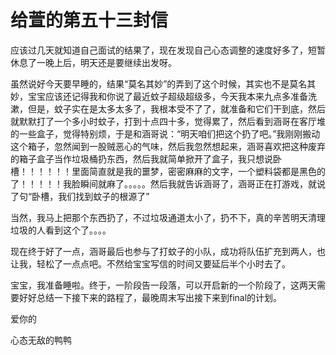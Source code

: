 # 给萱的第五十三封信

应该过几天就知道自己面试的结果了，现在发现自己心态调整的速度好多了，短暂休息了一晚上后，明天还是要继续出发呀。

虽然说好今天要早睡的，结果“莫名其妙”的弄到了这个时候，其实也不是莫名其妙，宝宝应该还记得我和你说了最近蚊子超级超级多，今天我本来九点多准备洗漱，但是，蚊子实在是太多太多了，我根本受不了了，就准备和它们干到底，然后就默默打了一个多小时蚊子，打到十点四十多，觉得累了，然后看到涵哥在客厅堆的一些盒子，觉得特别烦，于是和涵哥说：“明天咱们把这个扔了吧。”我刚刚搬动这个箱子，忽然闻到一股贼恶心的气味，然后我忽然想起来，涵哥喜欢把这种废弃的箱子盒子当作垃圾桶扔东西，然后我就简单掀开了盒子，我只想说卧槽！！！！！！里面简直就是我的噩梦，密密麻麻的文字，一个塑料袋都是黑色的了！！！！！我脸瞬间就麻了。。。。。然后我就告诉涵哥了，涵哥正在打游戏，就说了句“卧槽，我们找到蚊子的根源了”

当然，我马上把那个东西扔了，不过垃圾通道太小了，扔不下，真的辛苦明天清理垃圾的人看到这个了。。。。

现在终于好了一点，涵哥最后也参与了打蚊子的小队，成功将队伍扩充到两人，也让我，轻松了一点点吧。不然给宝宝写信的时间又要延后半个小时去了。

宝宝，我准备睡啦。终于，一阶段告一段落，可以开启新的一个阶段了，这两天需要好好总结一下接下来的路程了，最晚周末写出接下来到final的计划。



爱你的

心态无敌的鸭鸭